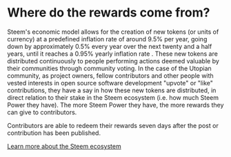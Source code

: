 # Where do the rewards come from?

Steem's economic model allows for the creation of new tokens (or units of currency) at a predefined inflation rate of around 9.5% per year, going down by approximately 0.5% every year over the next twenty and a half years, until it reaches a 0.95% yearly inflation rate . These new tokens are distributed continuously to people performing actions deemed valuable by their communities through community voting. In the case of the Utopian community, as project owners, fellow contributors and other people with vested interests in open source software development "upvote" or "like" contributions, they have a say in how these new tokens are distributed, in direct relation to their stake in the Steem ecosystem (i.e. how much Steem Power they have). The more Steem Power they have, the more rewards they can give to contributors.

Contributors are able to redeem their rewards seven days after the post or contribution has been published.

[Learn more about the Steem ecosystem](https://steem.io/)